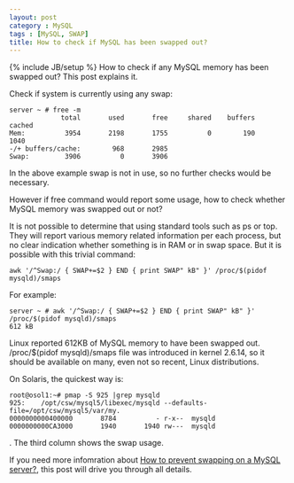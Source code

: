 ```yaml
---
layout: post
category : MySQL
tags : [MySQL, SWAP]
title: How to check if MySQL has been swapped out?
---
```

{% include JB/setup %}
How to check if any MySQL memory has been swapped out? This post explains it.

Check if system is currently using any swap:

    server ~ # free -m
                 total       used       free     shared    buffers     cached
    Mem:          3954       2198       1755          0        190       1040
    -/+ buffers/cache:        968       2985
    Swap:         3906          0       3906

In the above example swap is not in use, so no further checks would be necessary.

However if free command would report some usage, how to check whether MySQL memory was swapped out or not?

It is not possible to determine that using standard tools such as ps or top. They will report various memory related information per each process, but no clear indication whether something is in RAM or in swap space. But it is possible with this trivial command:

    awk '/^Swap:/ { SWAP+=$2 } END { print SWAP" kB" }' /proc/$(pidof mysqld)/smaps

For example:

    server ~ # awk '/^Swap:/ { SWAP+=$2 } END { print SWAP" kB" }' /proc/$(pidof mysqld)/smaps
    612 kB

Linux reported 612KB of MySQL memory to have been swapped out. /proc/$(pidof mysqld)/smaps file was introduced in kernel 2.6.14, so it should be available on many, even not so recent, Linux distributions.

On Solaris, the quickest way is:

    root@osol1:~# pmap -S 925 |grep mysqld
    925:    /opt/csw/mysql5/libexec/mysqld --defaults-file=/opt/csw/mysql5/var/my.
    0000000000400000       8784          - r-x--  mysqld
    0000000000CA3000       1940       1940 rw---  mysqld
.
The third column shows the swap usage.

If you need more infomration about [How to prevent swapping on a MySQL server?](http://www.dbasquare.com/2012/04/02/how-to-prevent-swapping-on-a-mysql-server/), this post will drive you through all details.
